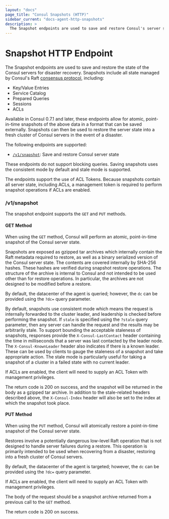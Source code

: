 ```yaml
---
layout: "docs"
page_title: "Consul Snapshots (HTTP)"
sidebar_current: "docs-agent-http-snapshots"
description: >
  The Snapshot endpoints are used to save and restore Consul's server state for disaster recovery.
---
```


# Snapshot HTTP Endpoint

The Snapshot endpoints are used to save and restore the state of the Consul
servers for disaster recovery. Snapshots include all state managed by Consul's
Raft [consensus protocol](/docs/internals/consensus.html), including:

* Key/Value Entries
* Service Catalog
* Prepared Queries
* Sessions
* ACLs

Available in Consul 0.7.1 and later, these endpoints allow for atomic,
point-in-time snapshots of the above data in a format that can be saved
externally. Snapshots can then be used to restore the server state into a fresh
cluster of Consul servers in the event of a disaster.

The following endpoints are supported:

* [`/v1/snapshot`](#snapshot): Save and restore Consul server state

These endpoints do not support blocking queries. Saving snapshots uses the
consistent mode by default and stale mode is supported.

The endpoints support the use of ACL Tokens. Because snapshots contain all
server state, including ACLs, a management token is required to perform snapshot
operations if ACLs are enabled.

### <a name="snapshot"></a> /v1/snapshot

The snapshot endpoint supports the `GET` and `PUT` methods.

#### GET Method

When using the `GET` method, Consul will perform an atomic, point-in-time
snapshot of the Consul server state.

Snapshots are exposed as gzipped tar archives which internally contain the Raft
metadata required to restore, as well as a binary serialized version of the Consul
server state. The contents are covered internally by SHA-256 hashes. These hashes
are verified during snapshot restore operations. The structure of the archive is
internal to Consul and not intended to be used other than for restore operations.
In particular, the archives are not designed to be modified before a restore.

By default, the datacenter of the agent is queried; however, the `dc` can be
provided using the `?dc=` query parameter.

By default, snapshots use consistent mode which means the request is internally
forwarded to the cluster leader, and leadership is checked before performing the
snapshot. If `stale` is specified using the `?stale` query parameter, then any
server can handle the request and the results may be arbitrarily stale. To support
bounding the acceptable staleness of snapshots, responses provide the `X-Consul-LastContact`
header containing the time in milliseconds that a server was last contacted by
the leader node. The `X-Consul-KnownLeader` header also indicates if there is a
known leader. These can be used by clients to gauge the staleness of a snapshot
and take appropriate action. The stale mode is particularly useful for taking a
snapshot of a cluster in a failed state with no current leader.

If ACLs are enabled, the client will need to supply an ACL Token with management
privileges.

The return code is 200 on success, and the snapshot will be returned in the body
as a gzipped tar archive. In addition to the stale-related headers described above,
the `X-Consul-Index` header will also be set to the index at which the snapshot took
place.

#### PUT Method

When using the `PUT` method, Consul will atomically restore a point-in-time
snapshot of the Consul server state.

Restores involve a potentially dangerous low-level Raft operation that is not
designed to handle server failures during a restore. This operation is primarily
intended to be used when recovering from a disaster, restoring into a fresh
cluster of Consul servers.

By default, the datacenter of the agent is targeted; however, the `dc` can be
provided using the `?dc=` query parameter.

If ACLs are enabled, the client will need to supply an ACL Token with management
privileges.

The body of the request should be a snapshot archive returned from a previous call
to the `GET` method.

The return code is 200 on success.
